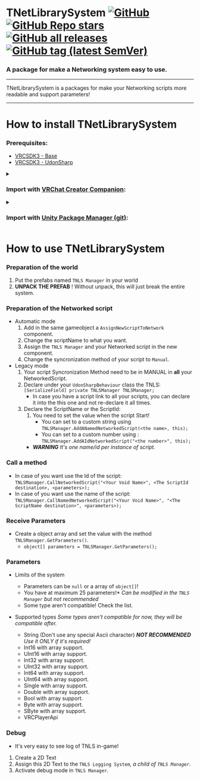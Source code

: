 <div>

# TNetLibrarySystem [![GitHub](https://img.shields.io/github/license/Matis-Projects/TNetLibrarySystem?color=blue&label=License&style=flat)](https://github.com/Matis-Projects/TNetLibrarySystem/blob/main/LICENSE) [![GitHub Repo stars](https://img.shields.io/github/stars/Matis-Projects/TNetLibrarySystem?style=flat&label=Stars)](https://github.com/Matis-Projects/TNetLibrarySystem/stargazers) [![GitHub all releases](https://img.shields.io/github/downloads/Matis-Projects/TNetLibrarySystem/total?color=blue&label=Downloads&style=flat)](https://github.com/Matis-Projects/TNetLibrarySystem/releases) [![GitHub tag (latest SemVer)](https://img.shields.io/github/v/tag/Matis-Projects/TNetLibrarySystem?color=blue&label=Release&sort=semver&style=flat)](https://github.com/Matis-Projects/TNetLibrarySystem/releases/latest)

</div>

### A package for make a Networking system easy to use. 

---

TNetLibrarySystem is a packages for make your Networking scripts more readable and support parameters!

---

# How to install TNetLibrarySystem

### Prerequisites:

* [VRCSDK3 - Base](https://vrchat.com/home/download)
* [VRCSDK3 - UdonSharp](https://vrchat.com/home/download)

<details><summary>

### Import with [VRChat Creator Companion](https://vcc.docs.vrchat.com/vpm/packages#user-packages):</summary>

> 1. Download `fr.tismatis.tnetlibrarysystem.zip` from [here](https://github.com/Matis-Projects/TNetLibrarySystem/releases/latest)
> 2. Unpack the .zip somewhere
> 3. In VRChat Creator Companion, navigate to `Settings` > `User Packages` > `Add`
> 4. Navigate to the unpacked folder, `fr.tismatis.tnetlibrarysystem` and click `Select Folder`
> 5. `TNetLibrarySystem` should now be visible under `Local User Packages` in the project view in VRChat Creator Companion
> 6. Click `Add`

</details><details><summary>

### Import with [Unity Package Manager (git)](https://docs.unity3d.com/2019.4/Documentation/Manual/upm-ui-giturl.html):</summary>

> 1. In the Unity toolbar, select `Window` > `Package Manager` > `[+]` > `Add package from git URL...` 
> 2. Paste the following link: `https://github.com/Matis-Projects/TNetLibrarySystem.git`

</details>


# How to use TNetLibrarySystem

### Preparation of the world

1. Put the prefabs named `TNLS Manager` in your world
2. **UNPACK THE PREFAB** ! Without unpack, this will just break the entire system. 

### Preparation of the Networked script

* Automatic mode
    1. Add in the same gameobject a `AssignNewScriptToNetwork` component.
    2. Change the scriptName to what you want.
    3. Assign the `TNLS Manager` and your Networked script in the new component.
    3. Change the syncronization method of your script to `Manual`.
* Legacy mode
    1. Your script Syncronization Method need to be in MANUAL in **all** your NetworkedScript.
    2. Declare under your `UdonSharpBehaviour` class the TNLS: `[SerializeField] private TNLSManager TNLSManager;`
        * In case you have a script link to all your scripts, you can declare it into the this one and not re-declare it all times.
    3. Declare the ScriptName or the ScriptId:
        1.  You need to set the value when the script Start! 
            *   You can set to a custom string using `TNLSManager.AddANamedNetworkedScript(<the name>, this);`
            *   You can set to a custom number using : `TNLSManager.AddAIdNetworkedScript("<the number>", this);`
        *  ***WARNING** It's one name/id per instance of script.*

### Call a method

*   In case of you want use the Id of the script: `TNLSManager.CallNetworkedScript("<Your Void Name>", <The ScriptId destination>, <parameters>);`
*   In case of you want use the name of the script: `TNLSManager.CallNamedNetworkedScript("<Your Void Name>", "<The ScriptName destination>", <parameters>);`

### Receive Parameters

* Create a object array and set the value with the method `TNLSManager.GetParameters()`.
    * `object[] parameters = TNLSManager.GetParameters();`

### Parameters
*   Limits of the system
    * Parameters can be `null` or a array of `object[]`!
    * You have at maximum 25 parameters!* *Can be modified in the `TNLS Manager` but not recommended*
    * Some type aren't compatible! Check the list.
*   Supported types
    *Some types aren't compatible for now, they will be compatible after.*

    * String (Don't use any special Ascii character) ***NOT RECOMMENDED** Use it ONLY if it's required!*
    * Int16 with array support.
    * UInt16 with array support.
    * Int32 with array support.
    * UInt32 with array support.
    * Int64 with array support.
    * UInt64 with array support.
    * Single with array support.
    * Double with array support.
    * Bool  with array support.
    * Byte  with array support.
    * SByte  with array support.
    * VRCPlayerApi

### Debug

* It's very easy to see log of TNLS in-game!
1. Create a 2D Text
2. Assign this 2D Text to the `TNLS Logging System`*, a child of `TNLS Manager`.*
3. Activate debug mode in `TNLS Manager`.